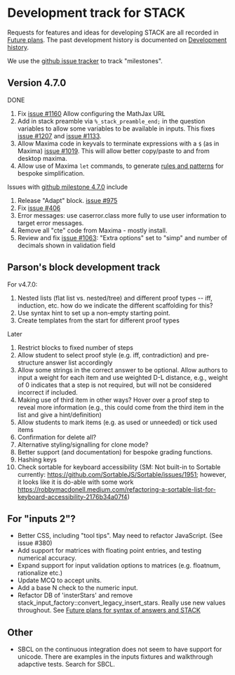 # Development track for STACK

Requests for features and ideas for developing STACK are all recorded in [Future plans](Future_plans.md). The
past development history is documented on [Development history](Development_history.md).

We use the [github issue tracker](https://github.com/maths/moodle-qtype_stack/issues) to track "milestones".

## Version 4.7.0

DONE

1. Fix [issue #1160](https://github.com/maths/moodle-qtype_stack/issues/879) Allow configuring the MathJax URL
2. Add in stack preamble via `%_stack_preamble_end;` in the question variables to allow some variables to be available in inputs.  This fixes [issue #1207](https://github.com/maths/moodle-qtype_stack/issues/1207]) and [issue #1133](https://github.com/maths/moodle-qtype_stack/issues/1133).
3. Allow Maxima code in keyvals to terminate expressions with a `$` (as in Maxima) [issue #1019](https://github.com/maths/moodle-qtype_stack/issues/1019]).  This will allow better copy/paste to and from desktop maxima.
4. Allow use of Maxima `let` commands, to generate [rules and patterns](../CAS/Rules.md) for bespoke simplification.

Issues with [github milestone 4.7.0](https://github.com/maths/moodle-qtype_stack/issues?q=is%3Aissue+milestone%3A4.7.0) include

1. Release "Adapt" block. [issue #975](https://github.com/maths/moodle-qtype_stack/issues/975)
2. Fix [issue #406](https://github.com/maths/moodle-qtype_stack/issues/406)
3. Error messages: use caserror.class more fully to use user information to target error messages.
4. Remove all "cte" code from Maxima - mostly install.
5. Review and fix [issue #1063](https://github.com/maths/moodle-qtype_stack/issues/1063): "Extra options" set to "simp" and number of decimals shown in validation field

## Parson's block development track

For v4.7.0:

1. Nested lists (flat list vs. nested/tree) and different proof types -- iff, induction, etc. how do we indicate the different scaffolding for this?
2. Use syntax hint to set up a non-empty starting point.
3. Create templates from the start for different proof types

Later

1. Restrict blocks to fixed number of steps
2. Allow student to select proof style (e.g. iff, contradiction) and pre-structure answer list accordingly
3. Allow some strings in the correct answer to be optional. Allow authors to input a weight for each item and use weighted D-L distance, e.g., weight of 0 indicates that a step is not required, but will not be considered incorrect if included.
4. Making use of third item in other ways? Hover over a proof step to reveal more information (e.g., this could come from the third item in the list and give a hint/definition)
5. Allow students to mark items (e.g. as used or unneeded) or tick used items
6. Confirmation for delete all?
7. Alternative styling/signalling for clone mode?
8. Better support (and documentation) for bespoke grading functions.
9. Hashing keys
10. Check sortable for keyboard accessibility (SM: Not built-in to Sortable currently: https://github.com/SortableJS/Sortable/issues/1951; however, it looks like it is do-able with some work https://robbymacdonell.medium.com/refactoring-a-sortable-list-for-keyboard-accessibility-2176b34a07f4)


## For "inputs 2"?

* Better CSS, including "tool tips".  May need to refactor JavaScript.  (See issue #380)
* Add support for matrices with floating point entries, and testing numerical accuracy.
* Expand support for input validation options to matrices (e.g. floatnum, rationalize etc.)
* Update MCQ to accept units.
* Add a base N check to the numeric input.
* Refactor DB of 'insterStars' and remove stack_input_factory::convert_legacy_insert_stars.  Really use new values throughout.  See [Future plans for syntax of answers and STACK](Syntax_Future.md)

## Other

* SBCL on the continuous integration does not seem to have support for unicode.  There are examples in the inputs fixtures and walkthrough adapctive tests.  Search for SBCL.
